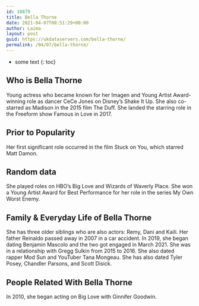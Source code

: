```yaml
---
id: 10879
title: Bella Thorne
date: 2021-04-07T08:51:29+00:00
author: Laima
layout: post
guid: https://ukdataservers.com/bella-thorne/
permalink: /04/07/bella-thorne/
---
```


* some text
{: toc}


## Who is Bella Thorne
                  
                  
                  
Young actress who became known for her Imagen and Young Artist Award-winning role as dancer CeCe Jones on Disney&#8217;s Shake It Up. She also co-starred as Madison in the 2015 film The Duff. She landed the starring role in the Freeform show Famous in Love in 2017. 
                  
              
            
              
            
                
                
                
## Prior to Popularity
                  
                  
                  
Her first significant role occurred in the film Stuck on You, which starred Matt Damon. 
                  
              
            
              
            
                
                
                
## Random data
                  
                  
                  
She played roles on HBO&#8217;s Big Love and Wizards of Waverly Place. She won a Young Artist Award for Best Performance for her role in the series My Own Worst Enemy.
                  
              
            
              
            
                
                
                
## Family & Everyday Life of Bella Thorne
                  
                  
                  
She has three older siblings who are also actors: Remy, Dani and Kaili. Her father Reinaldo passed away in 2007 in a car accident. In 2019, she began dating Benjamin Mascolo and the two got engaged in March 2021. She was in a relationship with Gregg Sulkin from 2015 to 2016. She also dated rapper Mod Sun and YouTuber Tana Mongeau. She has also dated Tyler Posey, Chandler Parsons, and Scott Disick.
                  
              
            
              
            
                
                
                
## People Related With Bella Thorne
                  
                  
                  
In 2010, she began acting on Big Love with Ginnifer Goodwin.
                  
              
            
              
            
                
              
            
              
              
            
            
              
            
          
          
          